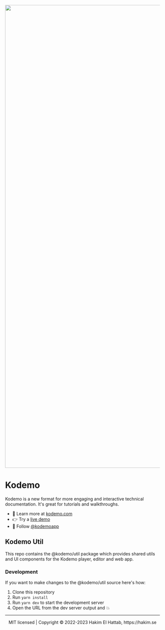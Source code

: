 <p align="center">
  <a href="https://kodemo.com">
  <img width="1500" alt="Kodemo" src="https://user-images.githubusercontent.com/629429/213417968-96cffd2a-e6e0-473f-b2f0-343007c0c2ee.png">
  </a>
</p>

# Kodemo

Kodemo is a new format for more engaging and interactive technical documentation. It's great for tutorials and walkthroughs.
- 🔗 Learn more at [kodemo.com](https://kodemo.com)
- 👉 Try a [live demo](https://kodemo.com/docs/what-is-kodemo)
- 👀 Follow [@kodemoapp](https://twitter.com/kodemoapp)

## Kodemo Util

This repo contains the @kodemo/util package which provides shared utils and UI components for the Kodemo player, editor and web app.

### Development

If you want to make changes to the @kodemo/util source here's how:
1. Clone this repository
2. Run `yarn install`
3. Run `yarn dev` to start the development server
4. Open the URL from the dev server output and 💥

--- 
<div align="center">
  MIT licensed | Copyright © 2022-2023 Hakim El Hattab, https://hakim.se
</div>
